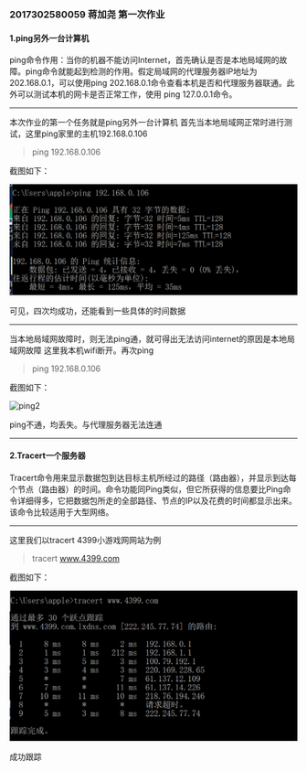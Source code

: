 ### 2017302580059 蒋加尧 第一次作业

#### 1.ping另外一台计算机

 ping命令作用：当你的机器不能访问Internet，首先确认是否是本地局域网的故障。ping命令就能起到检测的作用。假定局域网的代理服务器IP地址为202.168.0.1，可以使用ping 202.168.0.1命令查看本机是否和代理服务器联通。此外可以测试本机的网卡是否正常工作，使用 ping 127.0.0.1命令。

***
本次作业的第一个任务就是ping另外一台计算机
首先当本地局域网正常时进行测试，这里ping家里的主机192.168.0.106
>ping 192.168.0.106

截图如下：

![ping1](https://github.com/JiangJYzZZ/NewRepo/blob/master/2017302580059/ping1.png)

可见，四次均成功，还能看到一些具体的时间数据
***
当本地局域网故障时，则无法ping通，就可得出无法访问internet的原因是本地局域网故障
这里我本机wifi断开。再次ping
>ping 192.168.0.106

截图如下：

![ping2](/ping2.png)

ping不通，均丢失。与代理服务器无法连通
***
#### 2.Tracert一个服务器

  Tracert命令用来显示数据包到达目标主机所经过的路径（路由器），并显示到达每个节点（路由器）的时间。命令功能同Ping类似，但它所获得的信息要比Ping命令详细得多，它把数据包所走的全部路径、节点的IP以及花费的时间都显示出来。该命令比较适用于大型网络。

***
这里我们以tracert 4399小游戏网网站为例
>tracert www.4399.com

截图如下：

![tracert](tracert.png)

成功跟踪

